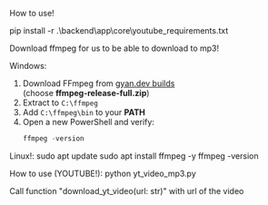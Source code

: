 How to use!


pip install -r .\backend\app\core\youtube_requirements.txt



Download ffmpeg for us to be able to download to mp3!

Windows:
1. Download FFmpeg from [gyan.dev builds](https://www.gyan.dev/ffmpeg/builds/)  
   (choose **ffmpeg-release-full.zip**)
2. Extract to `C:\ffmpeg`
3. Add `C:\ffmpeg\bin` to your **PATH**
4. Open a new PowerShell and verify:
   ```powershell
   ffmpeg -version


Linux!:
sudo apt update
sudo apt install ffmpeg -y
ffmpeg -version


How to use (YOUTUBE!):
python yt_video_mp3.py

Call function "download_yt_video(url: str)" with url of the video